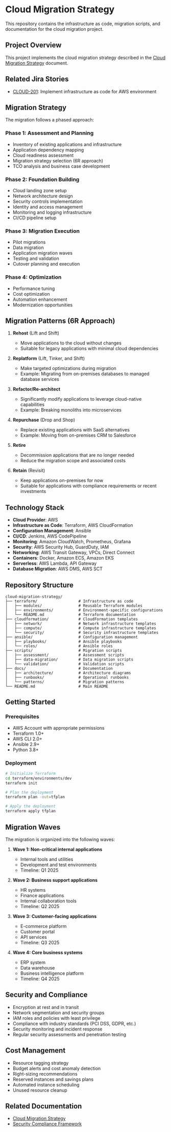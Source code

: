# Cloud Migration Strategy

This repository contains the infrastructure as code, migration scripts, and documentation for the cloud migration project.

## Project Overview

This project implements the cloud migration strategy described in the [Cloud Migration Strategy](../confluence_samples/05_cloud_migration_strategy.html) document.

## Related Jira Stories
- [CLOUD-201](../jira_stories/CLOUD-201.json): Implement infrastructure as code for AWS environment

## Migration Strategy

The migration follows a phased approach:

### Phase 1: Assessment and Planning
- Inventory of existing applications and infrastructure
- Application dependency mapping
- Cloud readiness assessment
- Migration strategy selection (6R approach)
- TCO analysis and business case development

### Phase 2: Foundation Building
- Cloud landing zone setup
- Network architecture design
- Security controls implementation
- Identity and access management
- Monitoring and logging infrastructure
- CI/CD pipeline setup

### Phase 3: Migration Execution
- Pilot migrations
- Data migration
- Application migration waves
- Testing and validation
- Cutover planning and execution

### Phase 4: Optimization
- Performance tuning
- Cost optimization
- Automation enhancement
- Modernization opportunities

## Migration Patterns (6R Approach)

1. **Rehost** (Lift and Shift)
   - Move applications to the cloud without changes
   - Suitable for legacy applications with minimal cloud dependencies

2. **Replatform** (Lift, Tinker, and Shift)
   - Make targeted optimizations during migration
   - Example: Migrating from on-premises databases to managed database services

3. **Refactor/Re-architect**
   - Significantly modify applications to leverage cloud-native capabilities
   - Example: Breaking monoliths into microservices

4. **Repurchase** (Drop and Shop)
   - Replace existing applications with SaaS alternatives
   - Example: Moving from on-premises CRM to Salesforce

5. **Retire**
   - Decommission applications that are no longer needed
   - Reduce the migration scope and associated costs

6. **Retain** (Revisit)
   - Keep applications on-premises for now
   - Suitable for applications with compliance requirements or recent investments

## Technology Stack

- **Cloud Provider**: AWS
- **Infrastructure as Code**: Terraform, AWS CloudFormation
- **Configuration Management**: Ansible
- **CI/CD**: Jenkins, AWS CodePipeline
- **Monitoring**: Amazon CloudWatch, Prometheus, Grafana
- **Security**: AWS Security Hub, GuardDuty, IAM
- **Networking**: AWS Transit Gateway, VPCs, Direct Connect
- **Containers**: Docker, Amazon ECS, Amazon EKS
- **Serverless**: AWS Lambda, API Gateway
- **Database Migration**: AWS DMS, AWS SCT

## Repository Structure

```
cloud-migration-strategy/
├── terraform/                  # Infrastructure as code
│   ├── modules/                # Reusable Terraform modules
│   ├── environments/           # Environment-specific configurations
│   └── README.md               # Terraform documentation
├── cloudformation/             # CloudFormation templates
│   ├── network/                # Network infrastructure templates
│   ├── compute/                # Compute infrastructure templates
│   └── security/               # Security infrastructure templates
├── ansible/                    # Configuration management
│   ├── playbooks/              # Ansible playbooks
│   └── roles/                  # Ansible roles
├── scripts/                    # Migration scripts
│   ├── assessment/             # Assessment scripts
│   ├── data-migration/         # Data migration scripts
│   └── validation/             # Validation scripts
├── docs/                       # Documentation
│   ├── architecture/           # Architecture diagrams
│   ├── runbooks/               # Operational runbooks
│   └── patterns/               # Migration patterns
└── README.md                   # Main README
```

## Getting Started

### Prerequisites
- AWS Account with appropriate permissions
- Terraform 1.0+
- AWS CLI 2.0+
- Ansible 2.9+
- Python 3.8+

### Deployment

```bash
# Initialize Terraform
cd terraform/environments/dev
terraform init

# Plan the deployment
terraform plan -out=tfplan

# Apply the deployment
terraform apply tfplan
```

## Migration Waves

The migration is organized into the following waves:

1. **Wave 1: Non-critical internal applications**
   - Internal tools and utilities
   - Development and test environments
   - Timeline: Q1 2025

2. **Wave 2: Business support applications**
   - HR systems
   - Finance applications
   - Internal collaboration tools
   - Timeline: Q2 2025

3. **Wave 3: Customer-facing applications**
   - E-commerce platform
   - Customer portal
   - API services
   - Timeline: Q3 2025

4. **Wave 4: Core business systems**
   - ERP system
   - Data warehouse
   - Business intelligence platform
   - Timeline: Q4 2025

## Security and Compliance

- Encryption at rest and in transit
- Network segmentation and security groups
- IAM roles and policies with least privilege
- Compliance with industry standards (PCI DSS, GDPR, etc.)
- Security monitoring and incident response
- Regular security assessments and penetration testing

## Cost Management

- Resource tagging strategy
- Budget alerts and cost anomaly detection
- Right-sizing recommendations
- Reserved instances and savings plans
- Automated instance scheduling
- Unused resource cleanup

## Related Documentation

- [Cloud Migration Strategy](../confluence_samples/05_cloud_migration_strategy.html)
- [Security Compliance Framework](../confluence_samples/06_security_compliance_framework.html)
